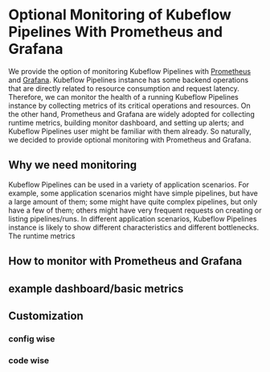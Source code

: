 # Optional Monitoring of Kubeflow Pipelines With Prometheus and Grafana

We provide the option of monitoring Kubeflow Pipelines with [Prometheus](https://prometheus.io/) and [Grafana](https://grafana.com/). Kubeflow Pipelines instance has some backend operations that are directly related to resource consumption and request latency. Therefore, we can monitor the health of a running Kubeflow Pipelines instance by collecting metrics of its critical operations and resources. On the other hand, Prometheus and Grafana are widely adopted for collecting runtime metrics, building monitor dashboard, and setting up alerts; and Kubeflow Pipelines user might be familiar with them already. So naturally, we decided to provide optional monitoring with Prometheus and Grafana.

## Why we need monitoring

Kubeflow Pipelines can be used in a variety of application scenarios. For example, some application scenarios might have simple pipelines, but have a large amount of them; some might have quite complex pipelines, but only have a few of them; others might have very frequent requests on creating or listing pipelines/runs. In different application scenarios, Kubeflow Pipelines instance is likely to show different characteristics and different bottlenecks. The runtime metrics

## How to monitor with Prometheus and Grafana



## example dashboard/basic metrics

## Customization

### config wise

### code wise

